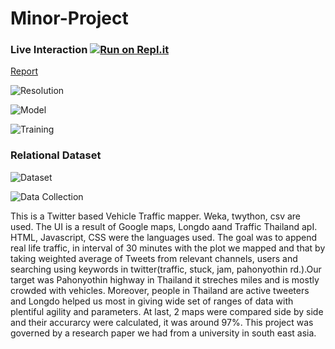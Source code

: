 # Minor-Project

### Live Interaction [![Run on Repl.it](https://repl.it/badge/github/Grv-Singh/Congestion-Control-using-Twitter)](https://repl.it/github/Grv-Singh/Congestion-Control-using-Twitter)

<a href="https://www.slideshare.net/GauravSingh1391/twitter-analysis-of-road-traffic-congestion-severity-estimation" target="_blank">Report</a>

![Resolution](https://raw.githubusercontent.com/Grv-Singh/Congestion-Control-using-Twitter/master/overview.JPEG)

![Model](https://raw.githubusercontent.com/Grv-Singh/Congestion-Control-using-Twitter/master/use%20of%20mod.jpeg)

![Training](https://raw.githubusercontent.com/Grv-Singh/Congestion-Control-using-Twitter/master/training%20data.JPG)

### Relational Dataset
![Dataset](https://raw.githubusercontent.com/grv-singh/congestion-control-using-twitter/master/mongoestimeted.jpg)

![Data Collection](https://raw.githubusercontent.com/Grv-Singh/Congestion-Control-using-Twitter/master/Twitter%20Data/datacollection.jpeg)

This is a Twitter based Vehicle Traffic mapper. Weka, twython, csv are used. The UI is a result of Google maps, Longdo aand Traffic Thailand apI. HTML, Javascript, CSS were the languages used. The goal was to append real life traffic, in interval of 30 minutes with the plot we mapped and that by taking weighted average of Tweets from relevant channels, users and searching using keywords in twitter(traffic, stuck, jam, pahonyothin rd.).Our target was Pahonyothin highway in Thailand it streches miles and is mostly crowded with vehicles. Moreover, people in Thailand are active tweeters and Longdo helped us most in giving wide set of ranges of data with plentiful agility and parameters. At last, 2 maps were compared side by side and their accurarcy were calculated, it was around 97%. This project was governed by a research paper we had from a university in south east asia.

